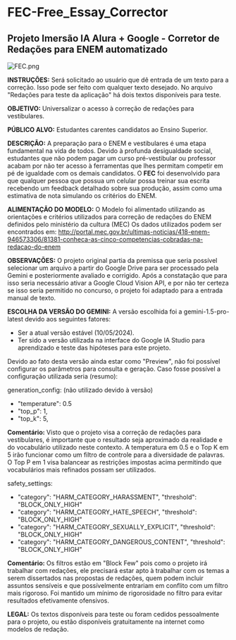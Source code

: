 # FEC-Free_Essay_Corrector
## Projeto Imersão IA Alura + Google - Corretor de Redações para ENEM automatizado

![FEC.png]([https://github.com/Cavafa27/FEC-Free_Essay_Corrector/blob/main/FEC.png])


**INSTRUÇÕES:** Será solicitado ao usuário que dê entrada de um texto para a correção. Isso pode ser feito com qualquer texto desejado. No arquivo "Redações para teste da aplicação" há dois textos disponíveis para teste. 

**OBJETIVO:** Universalizar o acesso à correção de redações para vestibulares.

**PÚBLICO ALVO:** Estudantes carentes candidatos ao Ensino Superior.

**DESCRIÇÃO:** A preparação para o ENEM e vestibulares é uma etapa fundamental na vida de todos. Devido à profunda desigualdade social, estudantes que não podem pagar um curso pré-vestibular ou professor acabam por não ter acesso à ferramentas que lhes permitam competir em pé de igualdade com os demais candidatos. O **FEC** foi desenvolvido para que qualquer pessoa que possua um celular possa treinar sua escrita recebendo um feedback detalhado sobre sua produção, assim como uma estimativa de nota simulando os critérios do ENEM.

**ALIMENTAÇÃO DO MODELO:** O Modelo foi alimentado utilizando as orientações e critérios utilizados para correção de redações do ENEM definidos pelo ministério da cultura (MEC)
Os dados utilizados podem ser encontrados em: http://portal.mec.gov.br/ultimas-noticias/418-enem-946573306/81381-conheca-as-cinco-competencias-cobradas-na-redacao-do-enem

**OBSERVAÇÕES:** O projeto original partia da premissa que seria possível selecionar um arquivo a partir do Google Drive para ser processado pela Gemini e posteriormente avaliado e corrigido. Após a constatação que para isso seria necessário ativar a Google Cloud Vision API, e por não ter certeza se isso seria permitido no concurso, o projeto foi adaptado para a entrada manual de texto.

**ESCOLHA DA VERSÃO DO GEMINI:** A versão escolhida foi a gemini-1.5-pro-latest devido aos seguintes fatores:
- Ser a atual versão estável (10/05/2024).
- Ter sido a versão utilizada na interface do Google IA Studio para aprendizado e teste das hipóteses para este projeto.

Devido ao fato desta versão ainda estar como "Preview", não foi possível configurar os parâmetros para consulta e geração. Caso fosse possível a configuração utilizada seria (resumo):

generation_config: (não utilizado devido à versão)
- "temperature": 0.5
- "top_p": 1,
- "top_k": 5,

**Comentário:**
Visto que o projeto visa a correção de redações para vestibulares, é importante que o resultado seja aproximado da realidade e do vocabulário utilizado neste contexto.
A temperatura em 0.5 e o Top K em 5 irão funcionar como um filtro de controle para a diversidade de palavras.
O Top P em 1 visa balancear as restrições impostas acima permitindo que vocabulários mais refinados possam ser utilizados.

safety_settings:
- "category": "HARM_CATEGORY_HARASSMENT", "threshold": "BLOCK_ONLY_HIGH"
- "category": "HARM_CATEGORY_HATE_SPEECH", "threshold": "BLOCK_ONLY_HIGH"
- "category": "HARM_CATEGORY_SEXUALLY_EXPLICIT", "threshold": "BLOCK_ONLY_HIGH"
- "category": "HARM_CATEGORY_DANGEROUS_CONTENT", "threshold": "BLOCK_ONLY_HIGH"

**Comentário:**
Os filtros estão em "Block Few" pois como o projeto irá trabalhar com redações, ele precisará estar apto à trabalhar com os temas a serem dissertados nas propostas de redações, quem podem incluir assuntos sensíveis e que possívelmente entrariam em conflito com um filtro mais rigoroso. Foi mantido um mínimo de rigorosidade no filtro para evitar resultados efetivamente ofensivos.

**LEGAL:** Os textos disponíveis para teste ou foram cedidos pessoalmente para o projeto, ou estão disponíveis gratuitamente na internet como modelos de redação.
